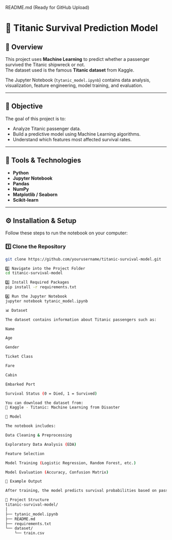 README.md (Ready for GitHub Upload)
# 🚢 Titanic Survival Prediction Model

## 📖 Overview
This project uses **Machine Learning** to predict whether a passenger survived the Titanic shipwreck or not.  
The dataset used is the famous **Titanic dataset** from Kaggle.

The Jupyter Notebook (`tytanic_model.ipynb`) contains data analysis, visualization, feature engineering, model training, and evaluation.

---

## 🎯 Objective
The goal of this project is to:
- Analyze Titanic passenger data.
- Build a predictive model using Machine Learning algorithms.
- Understand which features most affected survival rates.

---

## 🧰 Tools & Technologies
- **Python**
- **Jupyter Notebook**
- **Pandas**
- **NumPy**
- **Matplotlib / Seaborn**
- **Scikit-learn**

---

## ⚙️ Installation & Setup

Follow these steps to run the notebook on your computer:

### 1️⃣ Clone the Repository
```bash
git clone https://github.com/yourusername/titanic-survival-model.git

2️⃣ Navigate into the Project Folder
cd titanic-survival-model

3️⃣ Install Required Packages
pip install -r requirements.txt

4️⃣ Run the Jupyter Notebook
jupyter notebook tytanic_model.ipynb

📊 Dataset

The dataset contains information about Titanic passengers such as:

Name

Age

Gender

Ticket Class

Fare

Cabin

Embarked Port

Survival Status (0 = Died, 1 = Survived)

You can download the dataset from:
🔗 Kaggle - Titanic: Machine Learning from Disaster

🤖 Model

The notebook includes:

Data Cleaning & Preprocessing

Exploratory Data Analysis (EDA)

Feature Selection

Model Training (Logistic Regression, Random Forest, etc.)

Model Evaluation (Accuracy, Confusion Matrix)

🧾 Example Output

After training, the model predicts survival probabilities based on passenger attributes.

📂 Project Structure
titanic-survival-model/
│
├── tytanic_model.ipynb
├── README.md
├── requirements.txt
└── dataset/
    └── train.csv
